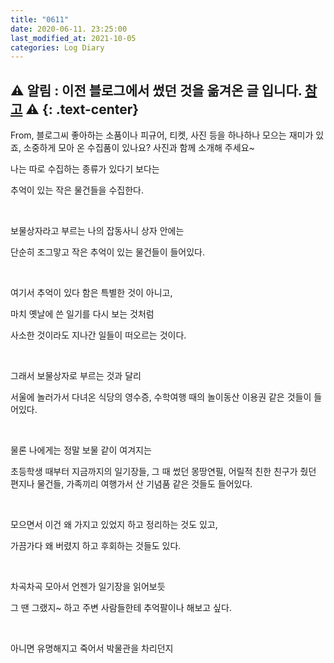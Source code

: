 ```yaml
---
title: "0611"
date: 2020-06-11. 23:25:00
last_modified_at: 2021-10-05
categories: Log Diary
---
```

⚠ **알림** : 이전 블로그에서 썼던 것을 옮겨온 글 입니다. [참고](https://ttmdacl.github.io/log/diary/hello-blog/) ⚠
{: .text-center}
---
From, 블로그씨
좋아하는 소품이나 피규어, 티켓, 사진 등을 하나하나 모으는 재미가 있죠, 소중하게 모아 온 수집품이 있나요? 사진과 함께 소개해 주세요~

나는 따로 수집하는 종류가 있다기 보다는

추억이 있는 작은 물건들을 수집한다.

​

보물상자라고 부르는 나의 잡동사니 상자 안에는

단순히 조그맣고 작은 추억이 있는 물건들이 들어있다.

​

여기서 추억이 있다 함은 특별한 것이 아니고,

마치 옛날에 쓴 일기를 다시 보는 것처럼

사소한 것이라도 지나간 일들이 떠오르는 것이다.

​

그래서 보물상자로 부르는 것과 달리

서울에 놀러가서 다녀온 식당의 영수증, 수학여행 때의 놀이동산 이용권 같은 것들이 들어있다.

​

물론 나에게는 정말 보물 같이 여겨지는

초등학생 때부터 지금까지의 일기장들, 그 때 썼던 몽땅연필, 어릴적 친한 친구가 줬던 편지나 물건들, 가족끼리 여행가서 산 기념품 같은 것들도 들어있다.

​

모으면서 이건 왜 가지고 있었지 하고 정리하는 것도 있고,

가끔가다 왜 버렸지 하고 후회하는 것들도 있다.

​

차곡차곡 모아서 언젠가 일기장을 읽어보듯

그 땐 그랬지~ 하고 주변 사람들한테 추억팔이나 해보고 싶다.

​

아니면 유명해지고 죽어서 박물관을 차리던지